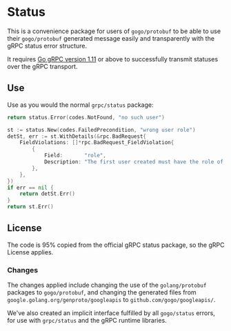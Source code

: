 # Status

This is a convenience package for users of `gogo/protobuf` to be able to use
their `gogo/protobuf` generated message easily and transparently with the
gRPC status error structure.

It requires [Go gRPC version 1.11](https://github.com/grpc/grpc-go/releases/tag/v1.11.0)
or above to successfully transmit statuses over the gRPC transport.

## Use

Use as you would the normal `grpc/status` package:

```go
return status.Error(codes.NotFound, "no such user")
```

```go
st := status.New(codes.FailedPrecondition, "wrong user role")
detSt, err := st.WithDetails(&rpc.BadRequest{
    FieldViolations: []*rpc.BadRequest_FieldViolation{
        {
            Field:       "role",
            Description: "The first user created must have the role of an ADMIN",
        },
    },
})
if err == nil {
    return detSt.Err()
}
return st.Err()
```

## License

The code is 95% copied from the official gRPC status package, so the gRPC
License applies.

### Changes

The changes applied include changing the use of the
`golang/protobuf` packages to `gogo/protobuf`, and changing the
generated files from `google.golang.org/genproto/googleapis` to
`github.com/gogo/googleapis/`.

We've also created an implicit interface fulfilled by all `gogo/status`
errors, for use with `grpc/status` and the gRPC runtime libraries.
